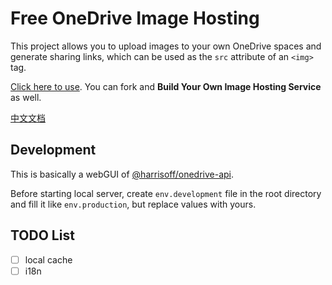 # Free OneDrive Image Hosting

This project allows you to upload images to your own OneDrive spaces and generate sharing links, which can be used as the `src` attribute of an `<img>` tag.

[Click here to use](https://harrisoff.github.io/onedrive.html). You can fork and **Build Your Own Image Hosting Service** as well.

[中文文档](./README.zh-cn.md)

## Development

This is basically a webGUI of [@harrisoff/onedrive-api](https://github.com/harrisoff/onedrive-api).

Before starting local server, create `env.development` file in the root directory and fill it like `env.production`, but replace values with yours.

## TODO List

- [ ] local cache
- [ ] i18n
